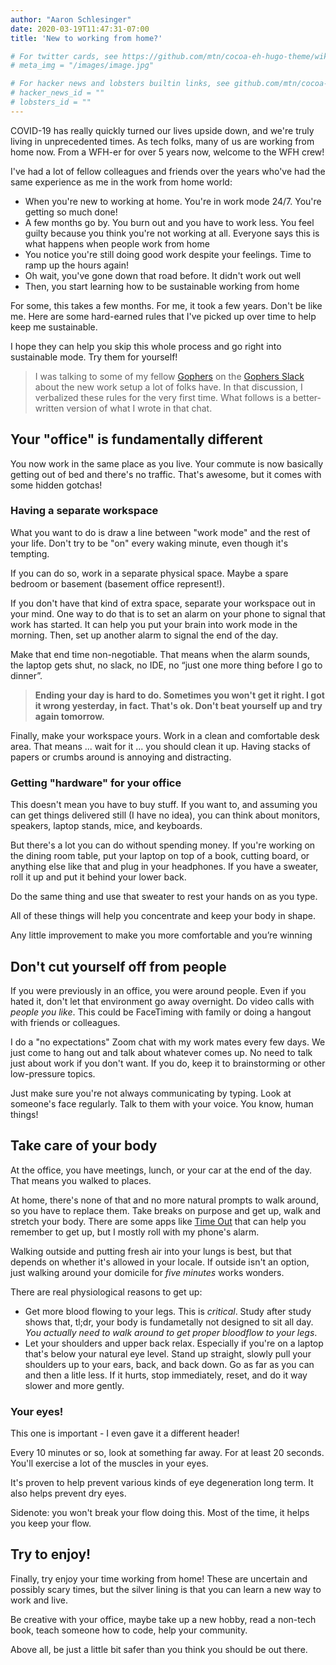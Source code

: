 ```yaml
---
author: "Aaron Schlesinger"
date: 2020-03-19T11:47:31-07:00
title: 'New to working from home?'

# For twitter cards, see https://github.com/mtn/cocoa-eh-hugo-theme/wiki/Twitter-cards
# meta_img = "/images/image.jpg"

# For hacker news and lobsters builtin links, see github.com/mtn/cocoa-eh-hugo-theme/wiki/Social-Links
# hacker_news_id = ""
# lobsters_id = ""
---
```


COVID-19 has really quickly turned our lives upside down, and we're truly living in unprecedented times. As tech folks, many of us are working from home now. From a WFH-er for over 5 years now, welcome to the WFH crew!

I've had a lot of fellow colleagues and friends over the years who've had the same experience as me in the work from home world:

- When you're new to working at home. You're in work mode 24/7. You're getting so much done!
- A few months go by. You burn out and you have to work less. You feel guilty because you think you're not working at all. Everyone says this is what happens when people work from home
- You notice you're still doing good work despite your feelings. Time to ramp up the hours again!
- Oh wait, you've gone down that road before. It didn't work out well
- Then, you start learning how to be sustainable working from home

For some, this takes a few months. For me, it took a few years. Don't be like me. Here are some hard-earned rules that I've picked up over time to help keep me sustainable.

I hope they can help you skip this whole process and go right into sustainable mode. Try them for yourself!

>I was talking to some of my fellow [Gophers](https://blog.golang.org/gopher) on the [Gophers Slack](https://invite.slack.golangbridge.org/) about the new work setup a lot of folks have. In that discussion, I verbalized these rules for the very first time. What follows is a better-written version of what I wrote in that chat.

## Your "office" is fundamentally different

You now work in the same place as you live. Your commute is now basically getting out of bed and there's no traffic. That's awesome, but it comes with some hidden gotchas!

### Having a separate workspace

What you want to do is draw a line between "work mode" and the rest of your life. Don't try to be "on" every waking minute, even though it's tempting.

If you can do so, work in a separate physical space. Maybe a spare bedroom or basement (basement office represent!).

If you don't have that kind of extra space, separate your workspace out in your mind. One way to do that is to set an alarm on your phone to signal that work has started. It can help you put your brain into work mode in the morning. Then, set up another alarm to signal the end of the day.

Make that end time non-negotiable. That means when the alarm sounds, the laptop gets shut, no slack, no IDE, no “just one more thing before I go to dinner”.

>**Ending your day is hard to do. Sometimes you won't get it right. I got it wrong yesterday, in fact. That's ok. Don't beat yourself up and try again tomorrow.**

Finally, make your workspace yours. Work in a clean and comfortable desk area. That means ... wait for it ... you should clean it up. Having stacks of papers or crumbs around is annoying and distracting.

### Getting "hardware" for your office

This doesn't mean you have to buy stuff. If you want to, and assuming you can get things delivered still (I have no idea), you can think about monitors, speakers, laptop stands, mice, and keyboards.

But there's a lot you can do without spending money. If you're working on the dining room table, put your laptop on top of a book, cutting board, or anything else like that and plug in your headphones. If you have a sweater, roll it up and put it behind your lower back. 

Do the same thing and use that sweater to rest your hands on as you type.

All of these things will help you concentrate and keep your body in shape.

Any little improvement to make you more comfortable and you’re winning

## Don't cut yourself off from people

If you were previously in an office, you were around people. Even if you hated it, don't let that environment go away overnight. Do video calls with _people you like_. This could be FaceTiming with family or doing a hangout with friends or colleagues.

I do a "no expectations" Zoom chat with my work mates every few days. We just come to hang out and talk about whatever comes up. No need to talk just about work if you don't want. If you do, keep it to brainstorming or other low-pressure topics.

Just make sure you're not always communicating by typing. Look at someone's face regularly. Talk to them with your voice. You know, human things!

## Take care of your body

At the office, you have meetings, lunch, or your car at the end of the day. That means you walked to places.

At home, there's none of that and no more natural prompts to walk around, so you have to replace them. Take breaks on purpose and get up, walk and stretch your body. There are some apps like [Time Out](https://apps.apple.com/us/app/time-out-break-reminders/id402592703?mt=12) that can help you remember to get up, but I mostly roll with my phone's alarm.

Walking outside and putting fresh air into your lungs is best, but that depends on whether it's allowed in your locale. If outside isn't an option, just walking around your domicile for *five minutes* works wonders.

There are real physiological reasons to get up:

- Get more blood flowing to your legs. This is *critical*. Study after study shows that, tl;dr, your body is fundametally not designed to sit all day. _You actually need to walk around to get proper bloodflow to your legs_.
- Let your shoulders and upper back relax. Especially if you're on a laptop that's below your natural eye level. Stand up straight, slowly pull your shoulders up to your ears, back, and back down. Go as far as you can and then a litle less. If it hurts, stop immediately, reset, and do it way slower and more gently.

### Your eyes!

This one is important - I even gave it a different header!

Every 10 minutes or so, look at something far away. For at least 20 seconds. You'll exercise a lot of the muscles in your eyes.

It's proven to help prevent various kinds of eye degeneration long term. It also helps prevent dry eyes.

Sidenote: you won't break your flow doing this. Most of the time, it helps you keep your flow.

## Try to enjoy!

Finally, try enjoy your time working from home! These are uncertain and possibly scary times, but the silver lining is that you can learn a new way to work and live.

Be creative with your office, maybe take up a new hobby, read a non-tech book, teach someone how to code, help your community.

Above all, be just a little bit safer than you think you should be out there.
